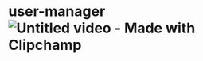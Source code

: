 # user-manager![Untitled video - Made with Clipchamp](https://github.com/m-mourouh/user-manager/assets/60442896/3d502860-d9fd-436a-9b78-202d039ada88)
